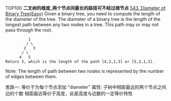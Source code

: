 TOP100
**二叉树的维度_两个节点间最长的路径可不经过根节点**
[543. Diameter of Binary Tree(Easy)](https://leetcode.com/problems/diameter-of-binary-tree/)
Given a binary tree, you need to compute the length of the diameter of the tree. 
The diameter of a binary tree is the length of the longest path between any two nodes in a tree. 
This path may or may not pass through the root.

```
          1
         / \
        2   3
       / \     
      4   5    
Return 3, which is the length of the path [4,2,1,3] or [5,2,1,3].

```
Note: The length of path between two nodes is represented by the number of edges between them.

思路一: 等价于为每个节点添加 "diameter" 属性: 子树中相距最远的两个节点之间边的个数
相距最远等价于高度，此是高度与边数的一定等价特性
